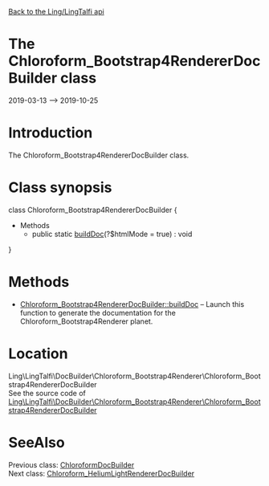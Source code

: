 [Back to the Ling/LingTalfi api](https://github.com/lingtalfi/LingTalfi/blob/master/doc/api/Ling/LingTalfi.md)



The Chloroform_Bootstrap4RendererDocBuilder class
================
2019-03-13 --> 2019-10-25






Introduction
============

The Chloroform_Bootstrap4RendererDocBuilder class.



Class synopsis
==============


class <span class="pl-k">Chloroform_Bootstrap4RendererDocBuilder</span>  {

- Methods
    - public static [buildDoc](https://github.com/lingtalfi/LingTalfi/blob/master/doc/api/Ling/LingTalfi/DocBuilder/Chloroform_Bootstrap4Renderer/Chloroform_Bootstrap4RendererDocBuilder/buildDoc.md)(?$htmlMode = true) : void

}






Methods
==============

- [Chloroform_Bootstrap4RendererDocBuilder::buildDoc](https://github.com/lingtalfi/LingTalfi/blob/master/doc/api/Ling/LingTalfi/DocBuilder/Chloroform_Bootstrap4Renderer/Chloroform_Bootstrap4RendererDocBuilder/buildDoc.md) &ndash; Launch this function to generate the documentation for the Chloroform_Bootstrap4Renderer planet.





Location
=============
Ling\LingTalfi\DocBuilder\Chloroform_Bootstrap4Renderer\Chloroform_Bootstrap4RendererDocBuilder<br>
See the source code of [Ling\LingTalfi\DocBuilder\Chloroform_Bootstrap4Renderer\Chloroform_Bootstrap4RendererDocBuilder](https://github.com/lingtalfi/LingTalfi/blob/master/DocBuilder/Chloroform_Bootstrap4Renderer/Chloroform_Bootstrap4RendererDocBuilder.php)



SeeAlso
==============
Previous class: [ChloroformDocBuilder](https://github.com/lingtalfi/LingTalfi/blob/master/doc/api/Ling/LingTalfi/DocBuilder/Chloroform/ChloroformDocBuilder.md)<br>Next class: [Chloroform_HeliumLightRendererDocBuilder](https://github.com/lingtalfi/LingTalfi/blob/master/doc/api/Ling/LingTalfi/DocBuilder/Chloroform_HeliumLightRenderer/Chloroform_HeliumLightRendererDocBuilder.md)<br>
